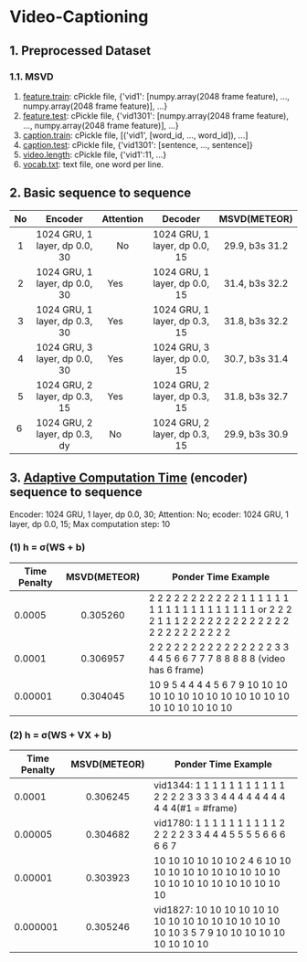 # Video-Captioning
## 1. Preprocessed Dataset
### 1.1. MSVD
1. [feature.train](https://drive.google.com/uc?export=download&id=0B7NctsDC2gmLOF8xYTZPcFoySHc): cPickle file, {'vid1': [numpy.array(2048 frame feature), ..., numpy.array(2048 frame feature)], ...}
2. [feature.test](https://drive.google.com/uc?export=download&id=0B7NctsDC2gmLMWxBYWhXVUNZSFE): cPickle file, {'vid1301': [numpy.array(2048 frame feature), ..., numpy.array(2048 frame feature)], ...}
3. [caption.train](https://drive.google.com/uc?export=download&id=0B7NctsDC2gmLWjVwMG51UElKQWs): cPickle file, [('vid1', [word_id, ..., word_id]), ...]
4. [caption.test](https://drive.google.com/uc?export=download&id=0B7NctsDC2gmLTU9WaTNwM2VvRVk): cPickle file, {'vid1301': [sentence, ..., sentence]}
5. [video.length](0B7NctsDC2gmLVDRhQWpHbGpMQ0U): cPickle file, {'vid1':11, ...}
6. [vocab.txt](https://drive.google.com/uc?export=download&id=0B7NctsDC2gmLWE1MVmpKTm5yVEk): text file, one word per line.

## 2. Basic sequence to sequence
| No    | Encoder                       | Attention | Decoder                       | MSVD(METEOR)  |
| :---: |:-----------------------------:|:---------:|:-----------------------------:|:-------------:| 
| 1     | 1024 GRU, 1 layer, dp 0.0, 30 | No        | 1024 GRU, 1 layer, dp 0.0, 15 |29.9, b3s 31.2 |
| 2     | 1024 GRU, 1 layer, dp 0.0, 30 | Yes       | 1024 GRU, 1 layer, dp 0.0, 15 |31.4, b3s 32.2 |
| 3     | 1024 GRU, 1 layer, dp 0.3, 30 | Yes       | 1024 GRU, 1 layer, dp 0.3, 15 |31.8, b3s 32.2 |
| 4     | 1024 GRU, 3 layer, dp 0.0, 30 | Yes       | 1024 GRU, 3 layer, dp 0.0, 15 |30.7, b3s 31.4 |
| 5     | 1024 GRU, 2 layer, dp 0.3, 15 | Yes       | 1024 GRU, 2 layer, dp 0.3, 15 |31.8, b3s 32.7 |
| 6     | 1024 GRU, 2 layer, dp 0.3, dy | No        | 1024 GRU, 2 layer, dp 0.3, 15 |29.9, b3s 30.9 |

## 3. [Adaptive Computation Time](https://arxiv.org/pdf/1603.08983v4.pdf) (encoder) sequence to sequence
Encoder: 1024 GRU, 1 layer, dp 0.0, 30; Attention: No; ecoder: 1024 GRU, 1 layer, dp 0.0, 15; Max computation step: 10
### (1) h = σ(WS + b)
| Time Penalty | MSVD(METEOR) | Ponder Time Example
|--------------|:------------:|---------------------------------------------------------------------------------|
| 0.0005       | 0.305260     | 2 2 2 2 2 2 2 2 2 2 2 1 1 1 1 1 1 1 1 1 1 1 1 1 1 1 1 1 1 1 or 2 2 2 2 1 1 1 2 2 2 2 2 2 2 2 2 2 2 2 2 2 2 2 2 2 2 2 2 2 2 |
| 0.0001       | 0.306957     | 2 2 2 2 2 2 2 2 2 2 2 2 2 2 2 3 3 4 4 5 6 6 7 7 7 8 8 8 8 8 (video has 6 frame) |
| 0.00001      | 0.304045     | 10 9 5 4 4 4 4 5 6 7 9 10 10 10 10 10 10 10 10 10 10 10 10 10 10 10 10 10 10 10 |

### (2) h = σ(WS + VX + b)
| Time Penalty | MSVD(METEOR) | Ponder Time Example
|--------------|:------------:|-------------------------------------------------------------------------------------------------|
| 0.0001       | 0.306245     | vid1344: 1 1 1 1 1 1 1 1 1 1 1 2 2 2 2 3 3 3 3 4 4 4 4 4 4 4 4 4 4 4(#1 = #frame)                |
| 0.00005      | 0.304682     | vid1780: 1 1 1 1 1 1 1 1 1 1 2 2 2 2 2 3 3 4 4 4 5 5 5 5 6 6 6 6 6 7                            |
| 0.00001      | 0.303923     | 10 10 10 10 10 10 2 4 6 10 10 10 10 10 10 10 10 10 10 10 10 10 10 10 10 10 10 10 10 10          |
| 0.000001     | 0.305246     | vid1827: 10 10 10 10 10 10 10 10 10 10 10 10 10 10 10 10 10 3 5 7 9 10 10 10 10 10 10 10 10 10 |
